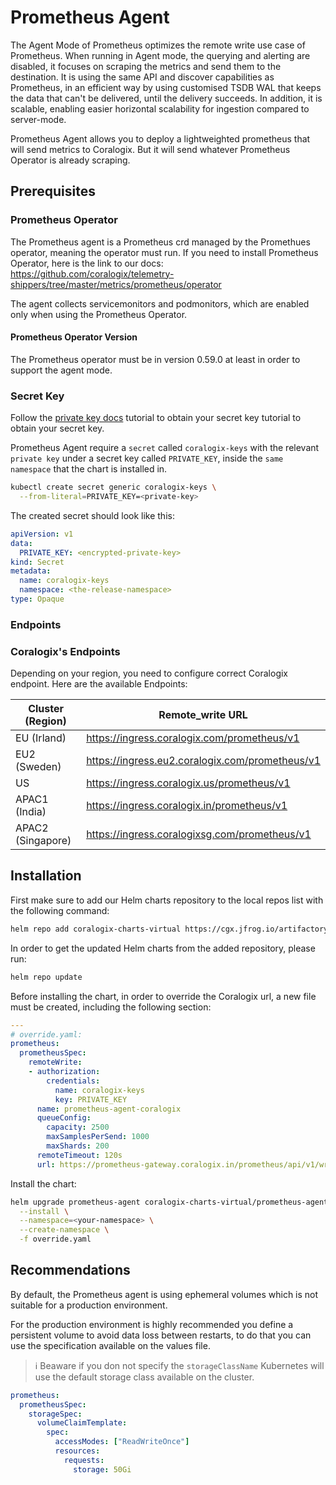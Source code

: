 # Prometheus Agent 
 
The Agent Mode of Prometheus optimizes the remote write use case of Prometheus. 
When running in Agent mode, the querying and alerting are disabled, it focuses on scraping the metrics and send them to the destination.
It is using the same API and discover capabilities as Prometheus, in an efficient way by using customised TSDB WAL that keeps the data that can't be delivered, until the delivery succeeds.
In addition, it is scalable, enabling easier horizontal scalability for ingestion compared to server-mode.

Prometheus Agent  allows you to deploy a lightweighted prometheus that will send metrics to Coralogix.
But it will send whatever Prometheus Operator is already scraping. 

## Prerequisites

### Prometheus Operator 

The Prometheus agent is a Prometheus crd managed by the Promethues operator, meaning the operator must run. 
If you need to install Prometheus Operator, here is the link to our docs: 
https://github.com/coralogix/telemetry-shippers/tree/master/metrics/prometheus/operator

The agent collects servicemonitors and podmonitors, which are enabled only when using the Prometheus Operator.

#### Prometheus Operator Version
The Prometheus operator must be in version 0.59.0 at least in order to support the agent mode.

###  Secret Key

Follow the [private key docs](https://coralogix.com/docs/private-key/) tutorial to obtain your secret key tutorial to obtain your secret key.

Prometheus Agent require a `secret` called `coralogix-keys` with the relevant `private key` under a secret key called `PRIVATE_KEY`, inside the `same namespace` that the chart is installed in.


```bash
kubectl create secret generic coralogix-keys \
  --from-literal=PRIVATE_KEY=<private-key>
```

The created secret should look like this:
```yaml
apiVersion: v1
data:
  PRIVATE_KEY: <encrypted-private-key>
kind: Secret
metadata:
  name: coralogix-keys
  namespace: <the-release-namespace>
type: Opaque 
```

### Endpoints

### Coralogix's Endpoints 

Depending on your region, you need to configure correct Coralogix endpoint. Here are the available Endpoints:

| Cluster (Region)  | Remote_write URL                                                     |
|-------------------|----------------------------------------------------------------------|
| EU (Irland)       | https://ingress.coralogix.com/prometheus/v1                          |
| EU2 (Sweden)      | https://ingress.eu2.coralogix.com/prometheus/v1                      |
| US                | https://ingress.coralogix.us/prometheus/v1                           |
| APAC1 (India)     | https://ingress.coralogix.in/prometheus/v1                           |
| APAC2 (Singapore) | https://ingress.coralogixsg.com/prometheus/v1                         |

## Installation

First make sure to add our Helm charts repository to the local repos list with the following command:
```bash
helm repo add coralogix-charts-virtual https://cgx.jfrog.io/artifactory/coralogix-charts-virtual
```

In order to get the updated Helm charts from the added repository, please run: 
```bash
helm repo update
```

Before installing the chart, in order to override the Coralogix url, a new file must be created, including the following section:

```yaml
---
# override.yaml:
prometheus:
  prometheusSpec:
    remoteWrite:
    - authorization:
        credentials:
          name: coralogix-keys
          key: PRIVATE_KEY
      name: prometheus-agent-coralogix
      queueConfig:
        capacity: 2500
        maxSamplesPerSend: 1000
        maxShards: 200
      remoteTimeout: 120s
      url: https://prometheus-gateway.coralogix.in/prometheus/api/v1/write
```

Install the chart:
```bash
helm upgrade prometheus-agent coralogix-charts-virtual/prometheus-agent-coralogix \
  --install \
  --namespace=<your-namespace> \
  --create-namespace \
  -f override.yaml
```
## Recommendations

By default, the Prometheus agent is using ephemeral volumes which is not suitable for a production environment.

For the production environment is highly recommended you define a persistent volume to avoid data loss between restarts, to do that you can use the specification available on the values file.

> :information_source: Beaware if you don not specify the `storageClassName` Kubernetes will use the default storage class available on the cluster.

```yaml
prometheus:
  prometheusSpec:
    storageSpec:
      volumeClaimTemplate:
        spec:
          accessModes: ["ReadWriteOnce"]
          resources:
            requests:
              storage: 50Gi

```
